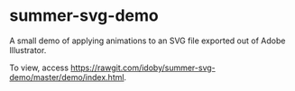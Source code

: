 # summer-svg-demo
A small demo of applying animations to an SVG file exported out of Adobe Illustrator.

To view, access https://rawgit.com/idoby/summer-svg-demo/master/demo/index.html.
